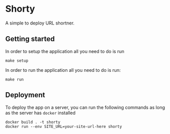 # Shorty

A simple to deploy URL shortner.

## Getting started

In order to setup the application all you need to do is run
```
make setup
```

In order to run the application all you need to do is run:
```
make run
```
## Deployment

To deploy the app on a server, you can run the following commands as long as the server has `docker` installed


```
docker build . -t shorty
docker run --env SITE_URL=your-site-url-here shorty
```
